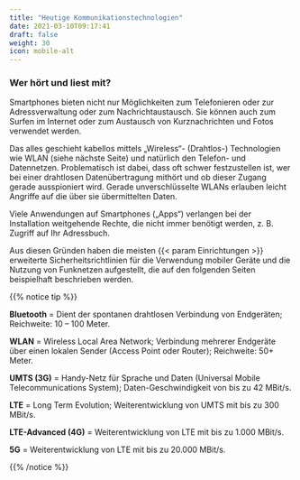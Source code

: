 ```yaml
---
title: "Heutige Kommunikationstechnologien"
date: 2021-03-10T09:17:41
draft: false
weight: 30
icon: mobile-alt
---
```

### Wer hört und liest mit?

Smartphones bieten nicht nur Möglichkeiten zum Telefonieren oder zur Adressverwaltung oder zum Nachrichtaustausch. Sie können auch zum Surfen im Internet oder zum Austausch von Kurznachrichten und Fotos verwendet werden.

Das alles geschieht kabellos mittels „Wireless“- (Drahtlos-) Technologien wie WLAN (siehe nächste Seite) und natürlich den Telefon- und Datennetzen. Problematisch ist dabei, dass oft schwer festzustellen ist, wer bei einer drahtlosen Datenübertragung mithört und ob dieser Zugang gerade ausspioniert wird. Gerade unverschlüsselte WLANs erlauben leicht Angriffe auf die über sie übermittelten Daten.

Viele Anwendungen auf Smartphones („Apps“) verlangen bei der Installation weitgehende Rechte, die nicht immer benötigt werden, z. B. Zugriff auf Ihr Adressbuch.

Aus diesen Gründen haben die meisten {{< param Einrichtungen >}} erweiterte Sicherheitsrichtlinien für die Verwendung mobiler Geräte und die Nutzung von Funknetzen aufgestellt, die auf den folgenden Seiten beispielhaft beschrieben werden.

{{% notice tip %}}

**Bluetooth** = Dient der spontanen drahtlosen Verbindung von Endgeräten; Reichweite: 10 – 100 Meter.

**WLAN** = Wireless Local Area Network; Verbindung mehrerer Endgeräte über einen lokalen Sender (Access Point oder Router); Reichweite: 50+ Meter.

**UMTS (3G)** =  Handy-Netz für Sprache und Daten (Universal Mobile Telecommunications System); Daten-Geschwindigkeit von bis zu 42 MBit/s.

**LTE** = Long Term Evolution; Weiterentwicklung von UMTS mit bis zu 300 MBit/s.

**LTE-Advanced (4G)** = Weiterentwicklung von LTE mit bis zu 1.000 MBit/s.

**5G** = Weiterentwicklung von LTE mit bis zu 20.000 MBit/s.

{{% /notice %}}
